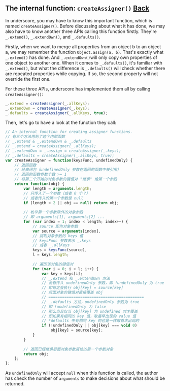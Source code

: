 ## The internal function: `createAssigner()` [Back](./../underscore.md)

In underscore, you may have to know this important function, which is named `createAssigner()`. Before discussing about what it has done, we may also have to know another three APIs calling this function firstly. They're `_.extend()`, `_.extendOwn()`, and `_.defaults()`.

Firstly, when we want to merge all properties from an object b to an object a, we may remember the function `Object.assign(a, b)`. That's exactly what `_.extend()` has done. And `_.extendOwn()`will only copy own properties of one object to another one. When it comes to `_.defaults()`, it's familiar with `_.extend()`, but what the difference is `_.defaults()` will check whether there are repeated properties while copying. If so, the second property will not override the first one.

For these three APIs, underscore has implemented them all by calling `createAssigner()`:

```js
_.extend = createAssigner(_.allKeys);
_.extendOwn = createAssigner(_.keys);
_.defaults = createAssigner(_.allKeys, true);
```

Then, let's go to have a look at the function they call:

```js
// An internal function for creating assigner functions.
// 有三个方法用到了这个内部函数
// _.extend & _.extendOwn & _.defaults
// _.extend = createAssigner(_.allKeys);
// _.extendOwn = _.assign = createAssigner(_.keys);
// _.defaults = createAssigner(_.allKeys, true);
var createAssigner = function(keysFunc, undefinedOnly) {
    // 返回函数
    // 经典闭包（undefinedOnly 参数在返回的函数中被引用）
    // 返回的函数参数个数 >= 1
    // 将第二个开始的对象参数的键值对 "继承" 给第一个参数
    return function(obj) {
        var length = arguments.length;
        // 只传入了一个参数（或者 0 个？）
        // 或者传入的第一个参数是 null
        if (length < 2 || obj == null) return obj;
        
        // 枚举第一个参数除外的对象参数
        // 即 arguments[1], arguments[2] ...
        for (var index = 1; index < length; index++) {
            // source 即为对象参数
            var source = arguments[index],
            // 提取对象参数的 keys 值
            // keysFunc 参数表示 _.keys 
            // 或者 _.allKeys
            keys = keysFunc(source),
            l = keys.length;
            
            // 遍历该对象的键值对
            for (var i = 0; i < l; i++) {
                var key = keys[i];
                // _.extend 和 _.extendOwn 方法
                // 没有传入 undefinedOnly 参数，即 !undefinedOnly 为 true
                // 即肯定会执行 obj[key] = source[key] 
                // 后面对象的键值对直接覆盖 obj
                // ==========================================
                // _.defaults 方法，undefinedOnly 参数为 true
                // 即 !undefinedOnly 为 false
                // 那么当且仅当 obj[key] 为 undefined 时才覆盖
                // 即如果有相同的 key 值，取最早出现的 value 值
                // *defaults 中有相同 key 的也是一样取首次出现的
                if (!undefinedOnly || obj[key] === void 0) 
                    obj[key] = source[key];
            }
        }
        
        // 返回已经继承后面对象参数属性的第一个参数对象
        return obj;
    };
};
```

As `undefinedOnly` will accept `null` when this function is called, the author has check the number of `arguments` to make decisions about what should be returned. 
